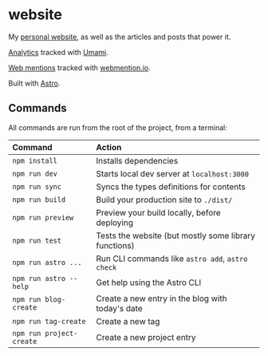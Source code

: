 # website

My [personal website](https://gohector.com), as well as the articles and posts that power it.

[Analytics](https://analytics.umami.is/share/4JOEokFotSrQAsr4/GoHector) tracked with [Umami](https://umami.is/).

[Web mentions](https://webmention.io/api/mentions.atom?token=RDJRXtZAj4QOKaiMWxgtXQ) tracked with [webmention.io](https://webmention.io/).

Built with [Astro](https://astro.build/).

## Commands

All commands are run from the root of the project, from a terminal:

| Command                  | Action                                                |
| :----------------------- | :---------------------------------------------------- |
| `npm install`            | Installs dependencies                                 |
| `npm run dev`            | Starts local dev server at `localhost:3000`           |
| `npm run sync`           | Syncs the types definitions for contents              |
| `npm run build`          | Build your production site to `./dist/`               |
| `npm run preview`        | Preview your build locally, before deploying          |
| `npm run test`           | Tests the website (but mostly some library functions) |
| `npm run astro ...`      | Run CLI commands like `astro add`, `astro check`      |
| `npm run astro --help`   | Get help using the Astro CLI                          |
| `npm run blog-create`    | Create a new entry in the blog with today's date      |
| `npm run tag-create`     | Create a new tag                                      |
| `npm run project-create` | Create a new project entry                            |

